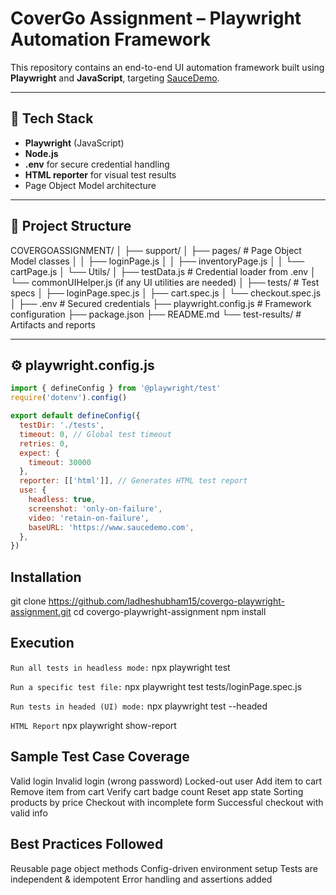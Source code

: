 # CoverGo Assignment – Playwright Automation Framework

This repository contains an end-to-end UI automation framework built using **Playwright** and **JavaScript**, targeting [SauceDemo](https://www.saucedemo.com/).

---

## 🧰 Tech Stack

- **Playwright** (JavaScript)
- **Node.js**
- **.env** for secure credential handling
- **HTML reporter** for visual test results
- Page Object Model architecture

---

## 📁 Project Structure

COVERGOASSIGNMENT/
│
├── support/
│ ├── pages/ # Page Object Model classes
│ │ ├── loginPage.js
│ │ ├── inventoryPage.js
│ │ └── cartPage.js
│ └── Utils/
│ ├── testData.js # Credential loader from .env
│ └── commonUIHelper.js (if any UI utilities are needed)
│
├── tests/ # Test specs
│ ├── loginPage.spec.js
│ ├── cart.spec.js
│ └── checkout.spec.js
│
├── .env # Secured credentials
├── playwright.config.js # Framework configuration
├── package.json
├── README.md
└── test-results/ # Artifacts and reports


---

## ⚙️ playwright.config.js

```js
import { defineConfig } from '@playwright/test'
require('dotenv').config()

export default defineConfig({
  testDir: './tests',
  timeout: 0, // Global test timeout
  retries: 0,
  expect: {
    timeout: 30000
  },
  reporter: [['html']], // Generates HTML test report
  use: {
    headless: true,
    screenshot: 'only-on-failure',
    video: 'retain-on-failure',
    baseURL: 'https://www.saucedemo.com',
  },
})
```

## Installation

git clone https://github.com/ladheshubham15/covergo-playwright-assignment.git
cd covergo-playwright-assignment
npm install

## Execution

``Run all tests in headless mode:``
npx playwright test

``Run a specific test file:``
npx playwright test tests/loginPage.spec.js

``Run tests in headed (UI) mode:``
npx playwright test --headed

``HTML Report``
npx playwright show-report

## Sample Test Case Coverage

Valid login
Invalid login (wrong password)
Locked-out user
Add item to cart
Remove item from cart
Verify cart badge count
Reset app state
Sorting products by price
Checkout with incomplete form
Successful checkout with valid info

## Best Practices Followed 
Reusable page object methods
Config-driven environment setup
Tests are independent & idempotent
Error handling and assertions added